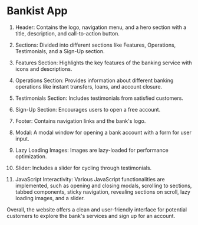 # Bankist App


1. Header: Contains the logo, navigation menu, and a hero section with a title, description, and call-to-action button.

2. Sections: Divided into different sections like Features, Operations, Testimonials, and a Sign-Up section.

3. Features Section: Highlights the key features of the banking service with icons and descriptions.

4. Operations Section: Provides information about different banking operations like instant transfers, loans, and account closure.

5. Testimonials Section: Includes testimonials from satisfied customers.

6. Sign-Up Section: Encourages users to open a free account.

7. Footer: Contains navigation links and the bank's logo.

8. Modal: A modal window for opening a bank account with a form for user input.

9. Lazy Loading Images: Images are lazy-loaded for performance optimization.

10. Slider: Includes a slider for cycling through testimonials.

11. JavaScript Interactivity: Various JavaScript functionalities are implemented, such as opening and closing modals, scrolling to sections, tabbed components, sticky navigation, revealing sections on scroll, lazy loading images, and a slider.

Overall, the website offers a clean and user-friendly interface for potential customers to explore the bank's services and sign up for an account.
